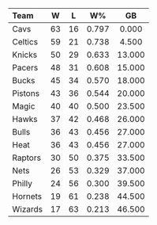 | Team                             |  W  |  L  |  W%   |   GB   |
|:---------------------------------|:---:|:---:|:-----:|:------:|
| [](/r/clevelandcavs) Cavs        | 63  | 16  | 0.797 | 0.000  |
| [](/r/bostonceltics) Celtics     | 59  | 21  | 0.738 | 4.500  |
| [](/r/nyknicks) Knicks           | 50  | 29  | 0.633 | 13.000 |
| [](/r/pacers) Pacers             | 48  | 31  | 0.608 | 15.000 |
| [](/r/mkebucks) Bucks            | 45  | 34  | 0.570 | 18.000 |
| [](/r/detroitpistons) Pistons    | 43  | 36  | 0.544 | 20.000 |
| [](/r/orlandomagic) Magic        | 40  | 40  | 0.500 | 23.500 |
| [](/r/atlantahawks) Hawks        | 37  | 42  | 0.468 | 26.000 |
| [](/r/chicagobulls) Bulls        | 36  | 43  | 0.456 | 27.000 |
| [](/r/heat) Heat                 | 36  | 43  | 0.456 | 27.000 |
| [](/r/torontoraptors) Raptors    | 30  | 50  | 0.375 | 33.500 |
| [](/r/gonets) Nets               | 26  | 53  | 0.329 | 37.000 |
| [](/r/sixers) Philly             | 24  | 56  | 0.300 | 39.500 |
| [](/r/charlottehornets) Hornets  | 19  | 61  | 0.238 | 44.500 |
| [](/r/washingtonwizards) Wizards | 17  | 63  | 0.213 | 46.500 |